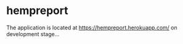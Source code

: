 # hempreport

The application is located at https://hempreport.herokuapp.com/
on development stage...
